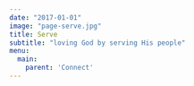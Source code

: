 ```yaml
---
date: "2017-01-01"
image: "page-serve.jpg"
title: Serve
subtitle: "loving God by serving His people"
menu:
  main:
    parent: 'Connect'
---
```


